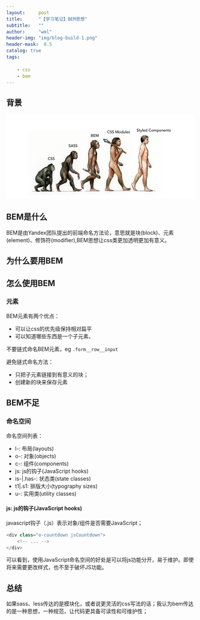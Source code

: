 ```yaml
---
layout:     post
title:      "【学习笔记】BEM思想"
subtitle:   ""
author:     "wml"
header-img: "img/blog-build-1.png"
header-mask:  0.5
catalog: true
tags:

    - css
    - bem
---
```


## 背景

![bem](/img/bem/1.png)

## BEM是什么

BEM是由Yandex团队提出的前端命名方法论，意思就是块(block)、元素(element)、修饰符(modifier),BEM思想让css类更加透明更加有意义。

## 为什么要用BEM

## 怎么使用BEM

### 元素

BEM元素有两个优点：

* 可以让css的优先级保持相对扁平
* 可以知道哪些东西是一个子元素、

不要链式命名BEM元素，eg `.form__row__input`

避免链式命名方法：

* 只把子元素链接到有意义的块；
* 创建新的块来保存元素

## BEM不足

### 命名空间

命名空间列表：

* l-: 布局(layouts)
* o-: 对象(objects)
* c-: 组件(components)
* js: js的钩子(JavaScript hooks)
* is-\|.has-: 状态类(state classes)
* t1\|.s1: 排版大小(typography sizes)
* u-: 实用类(utility classes)

#### js: js的钩子(JavaScript hooks)

javascript钩子（.js）表示对象/组件是否需要JavaScript；

```javascript
<div class="o-countdown jsCountdown">
    <!-- ... -->
</div>
```

可以看到，使用JavaScript命名空间的好处是可以将js功能分开，易于维护。即使将来需要更改样式，也不至于破坏JS功能。

## 总结

如果sass、less传达的是模块化，或者说更灵活的css写法的话；我认为bem传达的是一种思想，一种规范，让代码更具备可读性和可维护性；